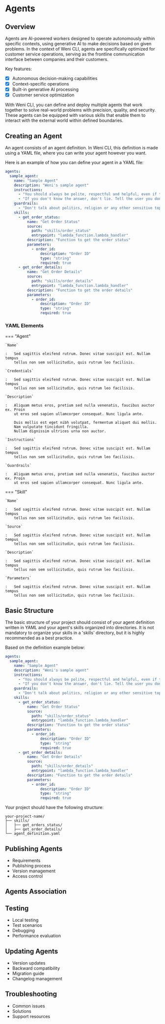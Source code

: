 # Agents

## Overview

Agents are AI-powered workers designed to operate autonomously within specific contexts, using generative AI to make decisions based on given problems. In the context of Weni CLI, agents are specifically optimized for customer service operations, serving as the frontline communication interface between companies and their customers.

Key features:

- [x] Autonomous decision-making capabilities
- [x] Context-specific operations
- [x] Built-in generative AI processing
- [x] Customer service optimization

With Weni CLI, you can define and deploy multiple agents that work together to solve real-world problems with precision, quality, and security. These agents can be equipped with various skills that enable them to interact with the external world within defined boundaries.

## Creating an Agent

An agent consists of an agent definition. In Weni CLI, this definition is made using a YAML file, where you can write your agent however you want.

Here is an example of how you can define your agent in a YAML file:

``` yaml title="agent_definition.yaml"
agents:
  sample_agent:
    name: "Sample Agent"
    description: "Weni's sample agent"
    instructions:
      - "You should always be polite, respectful and helpful, even if the user is not."
      - "If you don't know the answer, don't lie. Tell the user you don't know."
    guardrails:
      - "Don't talk about politics, religion or any other sensitive topic. Keep it neutral."
    skills:
      - get_order_status:
          name: "Get Order Status"
          source: 
            path: "skills/order_status"
            entrypoint: "lambda_function.lambda_handler"
          description: "Function to get the order status"
          parameters:
            - order_id:
                description: "Order ID"
                type: "string"
                required: true
      - get_order_details:
          name: "Get Order Details"                                                           
          source: 
            path: "skills/order_details"
            entrypoint: "lambda_function.lambda_handler"
          description: "Function to get the order details"
          parameters:
            - order_id:
                description: "Order ID"
                type: "string"
                required: true
```

### YAML Elements

=== "Agent"

    `Name`

    :   Sed sagittis eleifend rutrum. Donec vitae suscipit est. Nullam tempus
        tellus non sem sollicitudin, quis rutrum leo facilisis.

    `Credentials`

    :   Sed sagittis eleifend rutrum. Donec vitae suscipit est. Nullam tempus
        tellus non sem sollicitudin, quis rutrum leo facilisis.

    `Description`

    :   Aliquam metus eros, pretium sed nulla venenatis, faucibus auctor ex. Proin
        ut eros sed sapien ullamcorper consequat. Nunc ligula ante.

        Duis mollis est eget nibh volutpat, fermentum aliquet dui mollis.
        Nam vulputate tincidunt fringilla.
        Nullam dignissim ultrices urna non auctor.

    `Instructions`

    :   Sed sagittis eleifend rutrum. Donec vitae suscipit est. Nullam tempus
        tellus non sem sollicitudin, quis rutrum leo facilisis.

    `Guardrails`

    :   Aliquam metus eros, pretium sed nulla venenatis, faucibus auctor ex. Proin
        ut eros sed sapien ullamcorper consequat. Nunc ligula ante.

=== "Skill"

    `Name`

    :   Sed sagittis eleifend rutrum. Donec vitae suscipit est. Nullam tempus
        tellus non sem sollicitudin, quis rutrum leo facilisis.

    `Source`

    :   Sed sagittis eleifend rutrum. Donec vitae suscipit est. Nullam tempus
        tellus non sem sollicitudin, quis rutrum leo facilisis.

    `Description`

    :   Sed sagittis eleifend rutrum. Donec vitae suscipit est. Nullam tempus
        tellus non sem sollicitudin, quis rutrum leo facilisis.

    `Parameters`

    :   Sed sagittis eleifend rutrum. Donec vitae suscipit est. Nullam tempus
        tellus non sem sollicitudin, quis rutrum leo facilisis.



## Basic Structure

The basic structure of your project should consist of your agent definition written in YAML and your agent's skills organized into directories. It is not mandatory to organize your skills in a 'skills' directory, but it is highly recommended as a best practice.

Based on the definition example below:

``` yaml title="agent_definition.yaml"
agents:
  sample_agent:
    name: "Sample Agent"
    description: "Weni's sample agent"
    instructions:
      - "You should always be polite, respectful and helpful, even if the user is not."
      - "If you don't know the answer, don't lie. Tell the user you don't know."
    guardrails:
      - "Don't talk about politics, religion or any other sensitive topic. Keep it neutral."
    skills:
      - get_order_status:
          name: "Get Order Status"
          source: 
            path: "skills/order_status"
            entrypoint: "lambda_function.lambda_handler"
          description: "Function to get the order status"
          parameters:
            - order_id:
                description: "Order ID"
                type: "string"
                required: true
      - get_order_details:
          name: "Get Order Details"                                                           
          source: 
            path: "skills/order_details"
            entrypoint: "lambda_function.lambda_handler"
          description: "Function to get the order details"
          parameters:
            - order_id:
                description: "Order ID"
                type: "string"
                required: true
```

Your project should have the following structure:
```
your-project-name/
├── skills/
│   ├── get_orders_status/
│   ├── get_order_details/
└── agent_definition.yaml
```

## Publishing Agents
- Requirements
- Publishing process
- Version management
- Access control

## Agents Association

## Testing
- Local testing
- Test scenarios
- Debugging
- Performance evaluation

## Updating Agents
- Version updates
- Backward compatibility
- Migration guide
- Changelog management

## Troubleshooting
- Common issues
- Solutions
- Support resources